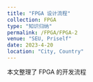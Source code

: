 ```yaml
---
title: "FPGA 设计流程"
collection: FPGA
type: "知识归纳"
permalink: /FPGA/FPGA-2
venue: "SEU, Priself"
date: 2023-4-20
location: "City, Country"
---
```


本文整理了 FPGA 的开发流程


